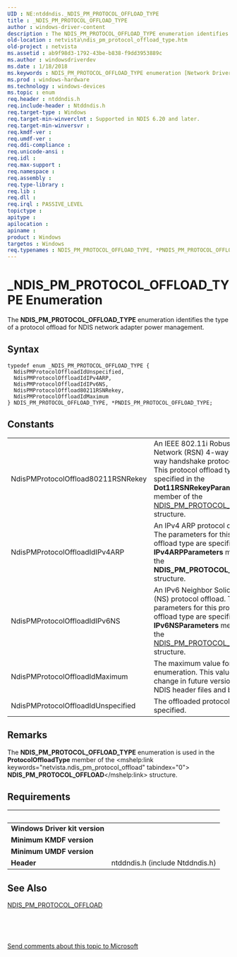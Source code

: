 ```yaml
---
UID : NE:ntddndis._NDIS_PM_PROTOCOL_OFFLOAD_TYPE
title : _NDIS_PM_PROTOCOL_OFFLOAD_TYPE
author : windows-driver-content
description : The NDIS_PM_PROTOCOL_OFFLOAD_TYPE enumeration identifies the type of a protocol offload for NDIS network adapter power management.
old-location : netvista\ndis_pm_protocol_offload_type.htm
old-project : netvista
ms.assetid : ab9f98d3-1792-43be-b838-f9dd3953889c
ms.author : windowsdriverdev
ms.date : 1/18/2018
ms.keywords : NDIS_PM_PROTOCOL_OFFLOAD_TYPE enumeration [Network Drivers Starting with Windows Vista], NdisPMProtocolOffload80211RSNRekey, netvista.ndis_pm_protocol_offload_type, ntddndis/PNDIS_PM_PROTOCOL_OFFLOAD_TYPE, ntddndis/NdisPMProtocolOffloadIdIPv4ARP, ntddndis/NdisPMProtocolOffloadIdMaximum, NdisPMProtocolOffloadIdIPv6NS, ntddndis/NdisPMProtocolOffloadIdIPv6NS, PNDIS_PM_PROTOCOL_OFFLOAD_TYPE enumeration pointer [Network Drivers Starting with Windows Vista], _NDIS_PM_PROTOCOL_OFFLOAD_TYPE, ntddndis/NdisPMProtocolOffloadIdUnspecified, NdisPMProtocolOffloadIdMaximum, NDIS_PM_PROTOCOL_OFFLOAD_TYPE, ntddndis/NDIS_PM_PROTOCOL_OFFLOAD_TYPE, NdisPMProtocolOffloadIdIPv4ARP, *PNDIS_PM_PROTOCOL_OFFLOAD_TYPE, PNDIS_PM_PROTOCOL_OFFLOAD_TYPE, miniport_power_management_ref_5fcdc741-9efa-48ff-8b03-017859bf80c0.xml, ntddndis/NdisPMProtocolOffload80211RSNRekey, NdisPMProtocolOffloadIdUnspecified
ms.prod : windows-hardware
ms.technology : windows-devices
ms.topic : enum
req.header : ntddndis.h
req.include-header : Ntddndis.h
req.target-type : Windows
req.target-min-winverclnt : Supported in NDIS 6.20 and later.
req.target-min-winversvr : 
req.kmdf-ver : 
req.umdf-ver : 
req.ddi-compliance : 
req.unicode-ansi : 
req.idl : 
req.max-support : 
req.namespace : 
req.assembly : 
req.type-library : 
req.lib : 
req.dll : 
req.irql : PASSIVE_LEVEL
topictype : 
apitype : 
apilocation : 
apiname : 
product : Windows
targetos : Windows
req.typenames : NDIS_PM_PROTOCOL_OFFLOAD_TYPE, *PNDIS_PM_PROTOCOL_OFFLOAD_TYPE
---
```


# _NDIS_PM_PROTOCOL_OFFLOAD_TYPE Enumeration
The <b>NDIS_PM_PROTOCOL_OFFLOAD_TYPE</b> enumeration identifies the type of a protocol offload for NDIS
  network adapter power management.

## Syntax
````
typedef enum _NDIS_PM_PROTOCOL_OFFLOAD_TYPE { 
  NdisPMProtocolOffloadIdUnspecified,
  NdisPMProtocolOffloadIdIPv4ARP,
  NdisPMProtocolOffloadIdIPv6NS,
  NdisPMProtocolOffload80211RSNRekey,
  NdisPMProtocolOffloadIdMaximum
} NDIS_PM_PROTOCOL_OFFLOAD_TYPE, *PNDIS_PM_PROTOCOL_OFFLOAD_TYPE;
````

## Constants

<table>

<tr>
<td>NdisPMProtocolOffload80211RSNRekey</td>
<td>An IEEE 802.11i Robust Security Network (RSN) 4-way and 2-way handshake protocol offload. This
     protocol offload type is specified in the 
     <b>Dot11RSNRekeyParameters</b> member of the <a href="..\ntddndis\ns-ntddndis-_ndis_pm_protocol_offload.md">NDIS_PM_PROTOCOL_OFFLOAD</a> structure.</td>
</tr>

<tr>
<td>NdisPMProtocolOffloadIdIPv4ARP</td>
<td>An IPv4 ARP protocol offload. The parameters for this protocol offload type are specified in the 
     <b>IPv4ARPParameters</b> member of the 
     <mshelp:link keywords="netvista.ndis_pm_protocol_offload" tabindex="0"><b>
     NDIS_PM_PROTOCOL_OFFLOAD</b></mshelp:link> structure.</td>
</tr>

<tr>
<td>NdisPMProtocolOffloadIdIPv6NS</td>
<td>An IPv6 Neighbor Solicitation (NS) protocol offload. The parameters for this protocol offload type
     are specified in the 
     <b>IPv6NSParameters</b> member of the <a href="..\ntddndis\ns-ntddndis-_ndis_pm_protocol_offload.md">NDIS_PM_PROTOCOL_OFFLOAD</a> structure.</td>
</tr>

<tr>
<td>NdisPMProtocolOffloadIdMaximum</td>
<td>The maximum value for this enumeration. This value might change in future versions of the NDIS
     header files and binaries.</td>
</tr>

<tr>
<td>NdisPMProtocolOffloadIdUnspecified</td>
<td>The offloaded protocol is not specified.</td>
</tr>
</table>

## Remarks

The <b>NDIS_PM_PROTOCOL_OFFLOAD_TYPE</b> enumeration is used in the 
    <b>ProtocolOffloadType</b> member of the 
    <mshelp:link keywords="netvista.ndis_pm_protocol_offload" tabindex="0"><b>
    NDIS_PM_PROTOCOL_OFFLOAD</b></mshelp:link> structure.

## Requirements
| &nbsp; | &nbsp; |
| ---- |:---- |
| **Windows Driver kit version** |  |
| **Minimum KMDF version** |  |
| **Minimum UMDF version** |  |
| **Header** | ntddndis.h (include Ntddndis.h) |

## See Also

<a href="..\ntddndis\ns-ntddndis-_ndis_pm_protocol_offload.md">NDIS_PM_PROTOCOL_OFFLOAD</a>

 

 

<a href="mailto:wsddocfb@microsoft.com?subject=Documentation%20feedback [netvista\netvista]:%20NDIS_PM_PROTOCOL_OFFLOAD_TYPE enumeration%20 RELEASE:%20(1/18/2018)&amp;body=%0A%0APRIVACY STATEMENT%0A%0AWe use your feedback to improve the documentation. We don't use your email address for any other purpose, and we'll remove your email address from our system after the issue that you're reporting is fixed. While we're working to fix this issue, we might send you an email message to ask for more info. Later, we might also send you an email message to let you know that we've addressed your feedback.%0A%0AFor more info about Microsoft's privacy policy, see http://privacy.microsoft.com/en-us/default.aspx." title="Send comments about this topic to Microsoft">Send comments about this topic to Microsoft</a>